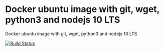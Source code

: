 # Docker ubuntu image with git, wget, python3 and nodejs 10 LTS

Docker ubuntu image with git, wget, python3 and nodejs 10 LTS


[![Build Status](https://travis-ci.com/diuis/docker-ubuntu-wget_nodejs.svg?branch=master)](https://travis-ci.com/diuis/docker-ubuntu-wget_nodejs)

